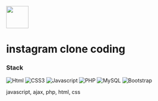 <img height="60" width="60" src="https://cdn.jsdelivr.net/npm/simple-icons@v9/icons/instagram.svg" /><br>

# instagram clone coding
### Stack 
<img alt="Html" src ="https://img.shields.io/badge/HTML5-E34F26.svg?&style=Flat-square&logo=HTML5&logoColor=white"/> <img alt="CSS3" src ="https://img.shields.io/badge/CSS3-1572B6.svg?&style=Flat-square&logo=CSS3&logoColor=white"/> <img alt="Javascript" src ="https://img.shields.io/badge/Javascript-F7DF1E.svg?&style=Flat-square&logo=Javascript&logoColor=white"/>
<img alt="PHP" src ="https://img.shields.io/badge/PHP-777BB4.svg?&style=Flat-square&logo=PHP&logoColor=white"/> <img alt="MySQL" src ="https://img.shields.io/badge/MySQL-4479A1.svg?&style=Flat-square&logo=MySQL&logoColor=white"/> <img alt="Bootstrap" src ="https://img.shields.io/badge/Bootstrap-7952B3.svg?&style=Flat-square&logo=Bootstrap&logoColor=white"/>   



javascript, ajax, php, html, css
